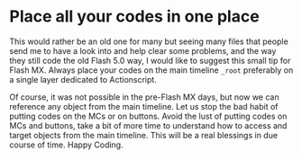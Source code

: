 # Place all your codes in one place

This would rather be an old one for many but seeing many files that people send me to have a look into and help clear some problems, and the way they still code the old Flash 5.0 way, I would like to suggest this small tip for Flash MX. Always place your codes on the main timeline `_root` preferably on a single layer dedicated to Actionscript.

Of course, it was not possible in the pre-Flash MX days, but now we can reference any object from the main timeline. Let us stop the bad habit of putting codes on the MCs or on buttons. Avoid the lust of putting codes on MCs and buttons, take a bit of more time to understand how to access and target objects from the main timeline. This will be a real blessings in due course of time. Happy Coding.